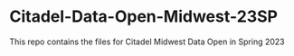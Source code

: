 # Citadel-Data-Open-Midwest-23SP
This repo contains the files for Citadel Midwest Data Open in Spring 2023
